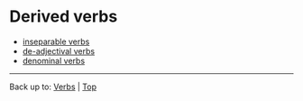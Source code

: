 # Derived verbs

- [inseparable verbs](inseparableVerbs.md)
- [de-adjectival verbs](deAdjectivalVerbs.md)
- [denominal verbs](denominalVerbs.md)

----

Back up to: [Verbs](index.md) | [Top](../index.md)

